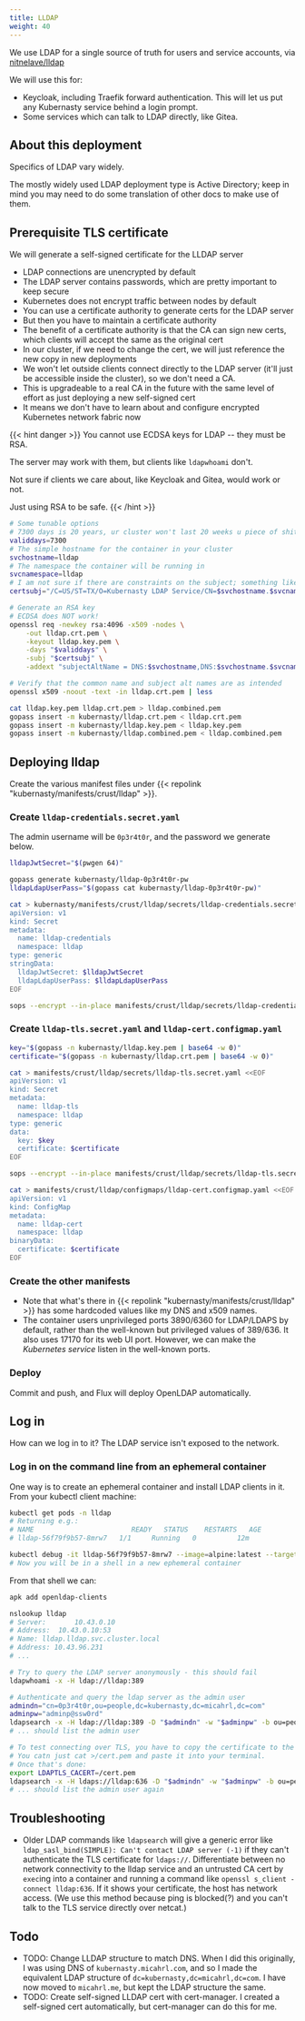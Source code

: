 ```yaml
---
title: LLDAP
weight: 40
---
```


We use LDAP for a single source of truth for users and service accounts,
via [nitnelave/lldap](https://github.com/nitnelave/lldap)

We will use this for:

* Keycloak, including Traefik forward authentication.
  This will let us put any Kubernasty service behind a login prompt.
* Some services which can talk to LDAP directly, like Gitea.

## About this deployment

Specifics of LDAP vary widely.

The mostly widely used LDAP deployment type is Active Directory;
keep in mind you may need to do some translation of other docs to make use of them.

## Prerequisite TLS certificate

We will generate a self-signed certificate for the LLDAP server

* LDAP connections are unencrypted by default
* The LDAP server contains passwords, which are pretty important to keep secure
* Kubernetes does not encrypt traffic between nodes by default
* You can use a certificate authority to generate certs for the LDAP server
* But then you have to maintain a certificate authority
* The benefit of a certificate authority is that the CA can sign new certs,
  which clients will accept the same as the original cert
* In our cluster, if we need to change the cert,
  we will just reference the new copy in new deployments
* We won't let outside clients connect directly to the LDAP server
  (it'll just be accessible inside the cluster),
  so we don't need a CA.
* This is upgradeable to a real CA in the future
  with the same level of effort as just deploying a new self-signed cert
* It means we don't have to learn about and configure encrypted Kubernetes network fabric now


{{< hint danger >}}
You cannot use ECDSA keys for LDAP --
they must be RSA.

The server may work with them, but clients like `ldapwhoami` don't.

Not sure if clients we care about, like Keycloak and Gitea, would work or not.

Just using RSA to be safe.
{{< /hint >}}

```sh
# Some tunable options
# 7300 days is 20 years, ur cluster won't last 20 weeks u piece of shit
validdays=7300
# The simple hostname for the container in your cluster
svchostname=lldap
# The namespace the container will be running in
svcnamespace=lldap
# I am not sure if there are constraints on the subject; something like this is typical:
certsubj="/C=US/ST=TX/O=Kubernasty LDAP Service/CN=$svchostname.$svcnamespace"

# Generate an RSA key
# ECDSA does NOT work!
openssl req -newkey rsa:4096 -x509 -nodes \
    -out lldap.crt.pem \
    -keyout lldap.key.pem \
    -days "$validdays" \
    -subj "$certsubj" \
    -addext "subjectAltName = DNS:$svchostname,DNS:$svchostname.$svcnamespace,DNS:$svchostname.$svcnamespace.svc.cluster.local"

# Verify that the common name and subject alt names are as intended
openssl x509 -noout -text -in lldap.crt.pem | less

cat lldap.key.pem lldap.crt.pem > lldap.combined.pem
gopass insert -m kubernasty/lldap.crt.pem < lldap.crt.pem
gopass insert -m kubernasty/lldap.key.pem < lldap.key.pem
gopass insert -m kubernasty/lldap.combined.pem < lldap.combined.pem
```

## Deploying lldap

Create the various manifest files under
{{< repolink "kubernasty/manifests/crust/lldap" >}}.

### Create `lldap-credentials.secret.yaml`

The admin username will be `0p3r4t0r`, and the password we generate below.

```sh
lldapJwtSecret="$(pwgen 64)"

gopass generate kubernasty/lldap-0p3r4t0r-pw
lldapLdapUserPass="$(gopass cat kubernasty/lldap-0p3r4t0r-pw)"

cat > kubernasty/manifests/crust/lldap/secrets/lldap-credentials.secret.yaml <<EOF
apiVersion: v1
kind: Secret
metadata:
  name: lldap-credentials
  namespace: lldap
type: generic
stringData:
  lldapJwtSecret: $lldapJwtSecret
  lldapLdapUserPass: $lldapLdapUserPass
EOF

sops --encrypt --in-place manifests/crust/lldap/secrets/lldap-credentials.secret.yaml
```

### Create `lldap-tls.secret.yaml` and `lldap-cert.configmap.yaml`

```sh
key="$(gopass -n kubernasty/lldap.key.pem | base64 -w 0)"
certificate="$(gopass -n kubernasty/lldap.crt.pem | base64 -w 0)"

cat > manifests/crust/lldap/secrets/lldap-tls.secret.yaml <<EOF
apiVersion: v1
kind: Secret
metadata:
  name: lldap-tls
  namespace: lldap
type: generic
data:
  key: $key
  certificate: $certificate
EOF

sops --encrypt --in-place manifests/crust/lldap/secrets/lldap-tls.secret.yaml

cat > manifests/crust/lldap/configmaps/lldap-cert.configmap.yaml <<EOF
apiVersion: v1
kind: ConfigMap
metadata:
  name: lldap-cert
  namespace: lldap
binaryData:
  certificate: $certificate
EOF
```

### Create the other manifests

* Note that what's there in {{< repolink "kubernasty/manifests/crust/lldap" >}}
  has some hardcoded values like my DNS and x509 names.
* The container users unprivileged ports 3890/6360 for LDAP/LDAPS by default,
  rather than the well-known but privileged values of 389/636.
  It also uses 17170 for its web UI port.
  However, we can make the _Kubernetes service_ listen in the well-known ports.

### Deploy

Commit and push, and Flux will deploy OpenLDAP automatically.

## Log in

How can we log in to it?
The LDAP service isn't exposed to the network.

### Log in on the command line from an ephemeral container

One way is to create an ephemeral container and install LDAP clients in it.
From your kubectl client machine:

```sh
kubectl get pods -n lldap
# Returning e.g.:
# NAME                        READY   STATUS    RESTARTS   AGE
# lldap-56f79f9b57-8mrw7   1/1     Running   0          12m

kubectl debug -it lldap-56f79f9b57-8mrw7 --image=alpine:latest --target=lldap --namespace=lldap
# Now you will be in a shell in a new ephemeral container
```

From that shell we can:

```sh
apk add openldap-clients

nslookup lldap
# Server:		10.43.0.10
# Address:	10.43.0.10:53
# Name:	lldap.lldap.svc.cluster.local
# Address: 10.43.96.231
# ...

# Try to query the LDAP server anonymously - this should fail
ldapwhoami -x -H ldap://lldap:389

# Authenticate and query the ldap server as the admin user
admindn="cn=0p3r4t0r,ou=people,dc=kubernasty,dc=micahrl,dc=com"
adminpw="adminp@ssw0rd"
ldapsearch -x -H ldap://lldap:389 -D "$admindn" -w "$adminpw" -b ou=people,dc=kubernasty,dc=micahrl,dc=com -s sub '(objectClass=*)' 'givenName=username*'
# ... should list the admin user

# To test connecting over TLS, you have to copy the certificate to the ephemeral container
# You catn just cat >/cert.pem and paste it into your terminal.
# Once that's done:
export LDAPTLS_CACERT=/cert.pem
ldapsearch -x -H ldaps://lldap:636 -D "$admindn" -w "$adminpw" -b ou=people,dc=kubernasty,dc=micahrl,dc=com -s sub '(objectClass=*)' 'givenName=username*'
# ... should list the admin user again
```

## Troubleshooting

* Older LDAP commands like `ldapsearch` will give a generic error like
  `ldap_sasl_bind(SIMPLE): Can't contact LDAP server (-1)`
  if they can't authenticate the TLS certificate for `ldaps://`.
  Differentiate between no network connectivity to the lldap service and an untrusted CA cert
  by `exec`ing into a container and running a command like
  `openssl s_client -connect lldap:636`.
  If it shows your certificate, the host has network access.
  (We use this method because ping is blocked(?)
  and you can't talk to the TLS service directly over netcat.)

## Todo

* TODO: Change LLDAP structure to match DNS.
  When I did this originally, I was using DNS of `kubernasty.micahrl.com`,
  and so I made the equivalent LDAP structure of `dc=kubernasty,dc=micahrl,dc=com`.
  I have now moved to `micahrl.me`, but kept the LDAP structure the same.
* TODO: Create self-signed LLDAP cert with cert-manager.
  I created a self-signed cert automatically,
  but cert-manager can do this for me.
